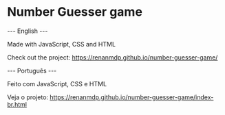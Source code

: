 # Number Guesser game

--- English ---

Made with JavaScript, CSS and HTML

Check out the project: https://renanmdp.github.io/number-guesser-game/

--- Português ---

Feito com JavaScript, CSS e HTML

Veja o projeto: https://renanmdp.github.io/number-guesser-game/index-br.html
